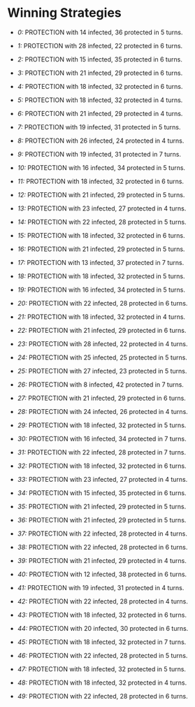 # Winning Strategies

* _0:_ PROTECTION with 14 infected, 36 protected in 5 turns.


* _1:_ PROTECTION with 28 infected, 22 protected in 6 turns.


* _2:_ PROTECTION with 15 infected, 35 protected in 6 turns.


* _3:_ PROTECTION with 21 infected, 29 protected in 6 turns.


* _4:_ PROTECTION with 18 infected, 32 protected in 6 turns.


* _5:_ PROTECTION with 18 infected, 32 protected in 4 turns.


* _6:_ PROTECTION with 21 infected, 29 protected in 4 turns.


* _7:_ PROTECTION with 19 infected, 31 protected in 5 turns.


* _8:_ PROTECTION with 26 infected, 24 protected in 4 turns.


* _9:_ PROTECTION with 19 infected, 31 protected in 7 turns.


* _10:_ PROTECTION with 16 infected, 34 protected in 5 turns.


* _11:_ PROTECTION with 18 infected, 32 protected in 6 turns.


* _12:_ PROTECTION with 21 infected, 29 protected in 5 turns.


* _13:_ PROTECTION with 23 infected, 27 protected in 4 turns.


* _14:_ PROTECTION with 22 infected, 28 protected in 5 turns.


* _15:_ PROTECTION with 18 infected, 32 protected in 6 turns.


* _16:_ PROTECTION with 21 infected, 29 protected in 5 turns.


* _17:_ PROTECTION with 13 infected, 37 protected in 7 turns.


* _18:_ PROTECTION with 18 infected, 32 protected in 5 turns.


* _19:_ PROTECTION with 16 infected, 34 protected in 5 turns.


* _20:_ PROTECTION with 22 infected, 28 protected in 6 turns.


* _21:_ PROTECTION with 18 infected, 32 protected in 4 turns.


* _22:_ PROTECTION with 21 infected, 29 protected in 6 turns.


* _23:_ PROTECTION with 28 infected, 22 protected in 4 turns.


* _24:_ PROTECTION with 25 infected, 25 protected in 5 turns.


* _25:_ PROTECTION with 27 infected, 23 protected in 5 turns.


* _26:_ PROTECTION with 8 infected, 42 protected in 7 turns.


* _27:_ PROTECTION with 21 infected, 29 protected in 6 turns.


* _28:_ PROTECTION with 24 infected, 26 protected in 4 turns.


* _29:_ PROTECTION with 18 infected, 32 protected in 5 turns.


* _30:_ PROTECTION with 16 infected, 34 protected in 7 turns.


* _31:_ PROTECTION with 22 infected, 28 protected in 7 turns.


* _32:_ PROTECTION with 18 infected, 32 protected in 6 turns.


* _33:_ PROTECTION with 23 infected, 27 protected in 4 turns.


* _34:_ PROTECTION with 15 infected, 35 protected in 6 turns.


* _35:_ PROTECTION with 21 infected, 29 protected in 5 turns.


* _36:_ PROTECTION with 21 infected, 29 protected in 5 turns.


* _37:_ PROTECTION with 22 infected, 28 protected in 4 turns.


* _38:_ PROTECTION with 22 infected, 28 protected in 6 turns.


* _39:_ PROTECTION with 21 infected, 29 protected in 4 turns.


* _40:_ PROTECTION with 12 infected, 38 protected in 6 turns.


* _41:_ PROTECTION with 19 infected, 31 protected in 4 turns.


* _42:_ PROTECTION with 22 infected, 28 protected in 4 turns.


* _43:_ PROTECTION with 18 infected, 32 protected in 6 turns.


* _44:_ PROTECTION with 20 infected, 30 protected in 6 turns.


* _45:_ PROTECTION with 18 infected, 32 protected in 7 turns.


* _46:_ PROTECTION with 22 infected, 28 protected in 5 turns.


* _47:_ PROTECTION with 18 infected, 32 protected in 5 turns.


* _48:_ PROTECTION with 18 infected, 32 protected in 4 turns.


* _49:_ PROTECTION with 22 infected, 28 protected in 6 turns.


